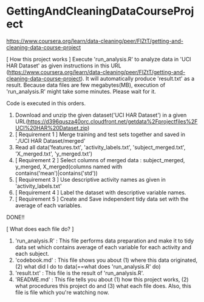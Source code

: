 # GettingAndCleaningDataCourseProject
https://www.coursera.org/learn/data-cleaning/peer/FIZtT/getting-and-cleaning-data-course-project

[ How this project works ]
Execute 'run_analysis.R' to analyze data in 'UCI HAR Dataset' as given instructions in this URL (https://www.coursera.org/learn/data-cleaning/peer/FIZtT/getting-and-cleaning-data-course-project).
It will automatically produce 'result.txt' as a result.
Because data files are few megabytes(MB), execution of 'run_analysis.R' might take some minutes. Please wait for it.

Code is executed in this orders.
1. Download and unzip the given dataset('UCI HAR Dataset') in a given URL(https://d396qusza40orc.cloudfront.net/getdata%2Fprojectfiles%2FUCI%20HAR%20Dataset.zip)
2. [ Requirement 1 ] Merge training and test sets together and saved in './UCI HAR Dataset/merged'
3. Read all data('features.txt', 'activity_labels.txt', 'subject_merged.txt', 'X_merged.txt', 'y_merged.txt')
4. [ Requirement 2 ] Select columns of merged data : subject_merged, y_merged, X_merged(columns named with contains('mean')|contains('std'))
5. [ Requirement 3 ] Use descriptive activity names as given in 'activity_labels.txt'
6. [ Requirement 4 ] Label the dataset with descriptive variable names.
7. [ Requirement 5 ] Create and Save independent tidy data set with the average of each variables.

DONE!!

[ What does each file do? ]
1. 'run_analysis.R' : This file performs data preparation and make it to tidy data set which contains average of each variable for each activity and each subject.
2. 'codebook.md' : This file shows you about (1) where this data originated, (2) what did I do to data(==what does 'run_analysis.R' do)
3. 'result.txt' : This file is the result of 'run_analysis.R'. 
4. 'README.md' : This file tells you about (1) how this project works, (2) what procedures this project do and (3) what each file does. Also, this file is file which you're watching now. 

